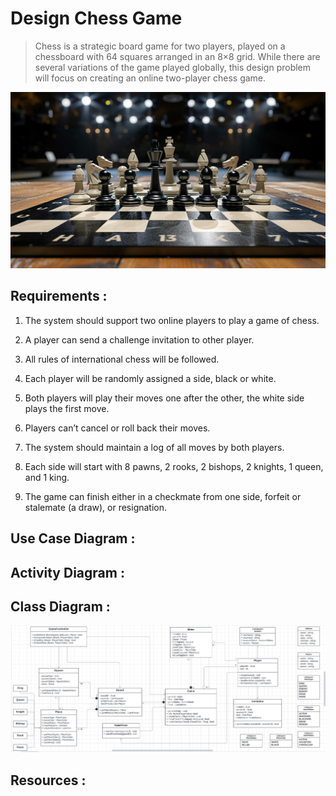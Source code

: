 # Design Chess Game

> Chess is a strategic board game for two players, played on a chessboard with 64 squares arranged in an 8×8 grid. While there are several variations of the game played globally, this design problem will focus on creating an online two-player chess game.

![Chess Game](Images/Chess.jpg)


## Requirements :

1. The system should support two online players to play a game of chess.

2. A player can send a challenge invitation to other player.

3. All rules of international chess will be followed.

4. Each player will be randomly assigned a side, black or white.

5. Both players will play their moves one after the other, the white side plays the first move.

6. Players can’t cancel or roll back their moves.

7. The system should maintain a log of all moves by both players.

8. Each side will start with 8 pawns, 2 rooks, 2 bishops, 2 knights, 1 queen, and 1 king.

9. The game can finish either in a checkmate from one side, forfeit or stalemate (a draw), or resignation.


## Use Case Diagram :


## Activity Diagram :


## Class Diagram :

![Chess Game Class Diagram](Images/ChessGameClassDiagram.png)

## Resources :


